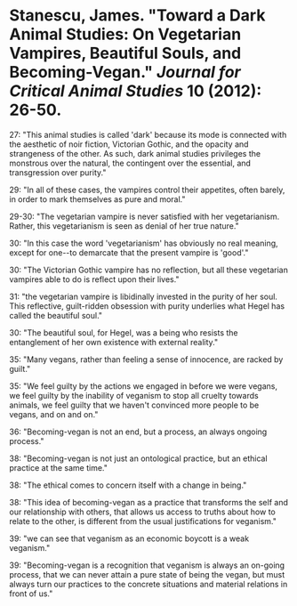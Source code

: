 Stanescu, James. "Toward a Dark Animal Studies: On Vegetarian Vampires, Beautiful Souls, and Becoming-Vegan." *Journal for Critical Animal Studies* 10 (2012): 26-50.
===

27:  "This animal studies is called 'dark' because its mode is connected with the aesthetic of noir fiction, Victorian Gothic, and the opacity and strangeness of the other. As such, dark animal studies privileges the monstrous over the natural, the contingent over the essential, and transgression over purity."

29:  "In all of these cases, the vampires control their appetites, often barely, in order to mark themselves as pure and moral."

29-30:  "The vegetarian vampire is never satisfied with her vegetarianism. Rather, this vegetarianism is seen as denial of her true nature."

30:  "In this case the word 'vegetarianism' has obviously no real meaning, except for one--to demarcate that the present vampire is 'good'."

30:  "The Victorian Gothic vampire has no reflection, but all these vegetarian vampires able to do is reflect upon their lives."

31:  "the vegetarian vampire is libidinally invested in the purity of her soul. This reflective, guilt-ridden obsession with purity underlies what Hegel has called the beautiful soul."

30:  "The beautiful soul, for Hegel, was a being who resists the entanglement of her own existence with external reality."

35:  "Many vegans, rather than feeling a sense of innocence, are racked by guilt."

35:  "We feel guilty by the actions we engaged in before we were vegans, we feel guilty by the inability of veganism to stop all cruelty towards animals, we feel guilty that we haven't convinced more people to be vegans, and on and on."

36:  "Becoming-vegan is not an end, but a process, an always ongoing process."

38:  "Becoming-vegan is not just an ontological practice, but an ethical practice at the same time."

38:  "The ethical comes to concern itself with a change in being."

38:  "This idea of becoming-vegan as a practice that transforms the self and our relationship with others, that allows us access to truths about how to relate to the other, is different from the usual justifications for veganism."

39:  "we can see that veganism as an economic boycott is a weak veganism."

39:  "Becoming-vegan is a recognition that veganism is always an on-going process, that we can never attain a pure state of being the vegan, but must always turn our practices to the concrete situations and material relations in front of us."